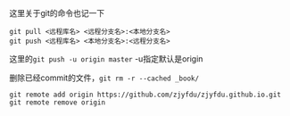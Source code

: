 这里关于git的命令也记一下

```shell
git pull <远程库名> <远程分支名>:<本地分支名>  
git push <远程库名> <本地分支名>:<远程分支名>  
```
这里的`git push -u origin master` -u指定默认是origin

删除已经commit的文件，`git rm -r --cached _book/`

```shell
git remote add origin https://github.com/zjyfdu/zjyfdu.github.io.git
git remote remove origin
```

